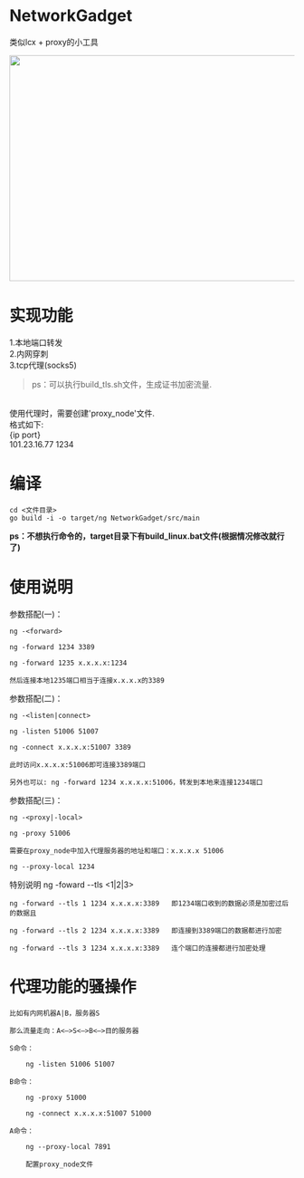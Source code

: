 # NetworkGadget

类似lcx + proxy的小工具
<br/>


<img src="https://i.niupic.com/images/2020/07/06/8mYM.png" alt="" width="833" height="399" data-load="full" style="">


# 实现功能

1.本地端口转发  
2.内网穿刺  
3.tcp代理(socks5)

> ps：可以执行build_tls.sh文件，生成证书加密流量.

<br/>
使用代理时，需要创建'proxy_node'文件.<br/>
格式如下:<br/>
{ip port}<br/>
101.23.16.77 1234



# 编译

```
cd <文件目录>
go build -i -o target/ng NetworkGadget/src/main
```

**ps：不想执行命令的，target目录下有build_linux.bat文件(根据情况修改就行了)**



# 使用说明

参数搭配(一)：

```
ng -<forward>

ng -forward 1234 3389

ng -forward 1235 x.x.x.x:1234

然后连接本地1235端口相当于连接x.x.x.x的3389
```

参数搭配(二)：

```
ng -<listen|connect>

ng -listen 51006 51007

ng -connect x.x.x.x:51007 3389

此时访问x.x.x.x:51006即可连接3389端口

另外也可以: ng -forward 1234 x.x.x.x:51006，转发到本地来连接1234端口
```

参数搭配(三)：

```
ng -<proxy|-local>

ng -proxy 51006

需要在proxy_node中加入代理服务器的地址和端口：x.x.x.x 51006

ng --proxy-local 1234
```

特别说明 ng -foward --tls <1|2|3>

```
ng -forward --tls 1 1234 x.x.x.x:3389	即1234端口收到的数据必须是加密过后的数据且

ng -forward --tls 2 1234 x.x.x.x:3389	即连接到3389端口的数据都进行加密

ng -forward --tls 3 1234 x.x.x.x:3389 	连个端口的连接都进行加密处理
```

# 代理功能的骚操作

```
比如有内网机器A|B，服务器S

那么流量走向：A<—>S<—>B<—>目的服务器

S命令：

	ng -listen 51006 51007	

B命令：

	ng -proxy 51000

	ng -connect x.x.x.x:51007 51000

A命令：

	ng --proxy-local 7891

	配置proxy_node文件
```
